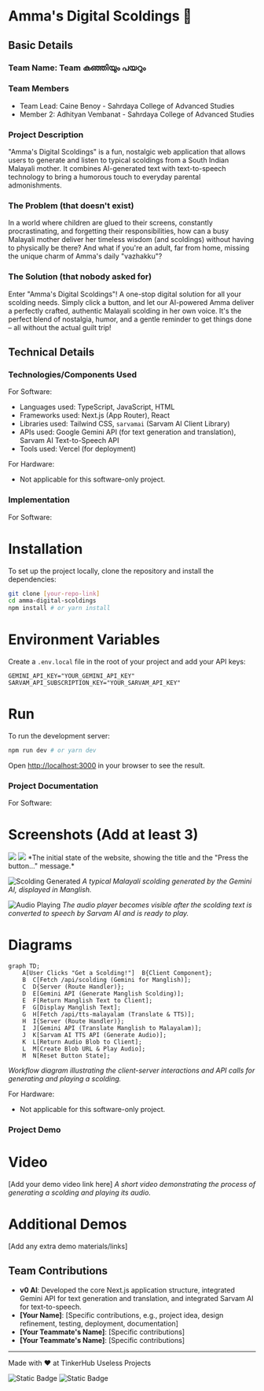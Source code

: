 # Amma's Digital Scoldings 🎯

## Basic Details
### Team Name: Team കഞ്ഞിയും പയറും

### Team Members
- Team Lead: Caine Benoy - Sahrdaya College of Advanced Studies
- Member 2: Adhityan Vembanat - Sahrdaya College of Advanced Studies
### Project Description
"Amma's Digital Scoldings" is a fun, nostalgic web application that allows users to generate and listen to typical scoldings from a South Indian Malayali mother. It combines AI-generated text with text-to-speech technology to bring a humorous touch to everyday parental admonishments.

### The Problem (that doesn't exist)
In a world where children are glued to their screens, constantly procrastinating, and forgetting their responsibilities, how can a busy Malayali mother deliver her timeless wisdom (and scoldings) without having to physically be there? And what if you're an adult, far from home, missing the unique charm of Amma's daily "vazhakku"?

### The Solution (that nobody asked for)
Enter "Amma's Digital Scoldings"! A one-stop digital solution for all your scolding needs. Simply click a button, and let our AI-powered Amma deliver a perfectly crafted, authentic Malayali scolding in her own voice. It's the perfect blend of nostalgia, humor, and a gentle reminder to get things done – all without the actual guilt trip!

## Technical Details
### Technologies/Components Used
For Software:
- Languages used: TypeScript, JavaScript, HTML
- Frameworks used: Next.js (App Router), React
- Libraries used: Tailwind CSS, `sarvamai` (Sarvam AI Client Library)
- APIs used: Google Gemini API (for text generation and translation), Sarvam AI Text-to-Speech API
- Tools used: Vercel (for deployment)

For Hardware:
- Not applicable for this software-only project.

### Implementation
For Software:
# Installation
To set up the project locally, clone the repository and install the dependencies:

```bash
git clone [your-repo-link]
cd amma-digital-scoldings
npm install # or yarn install
```

# Environment Variables
Create a `.env.local` file in the root of your project and add your API keys:

```
GEMINI_API_KEY="YOUR_GEMINI_API_KEY"
SARVAM_API_SUBSCRIPTION_KEY="YOUR_SARVAM_API_KEY"
```

# Run
To run the development server:

```bash
npm run dev # or yarn dev
```

Open [http://localhost:3000](http://localhost:3000) in your browser to see the result.

### Project Documentation
For Software:

# Screenshots (Add at least 3)
<img src="Screenshot 2025-08-08 155434.png">
<img src="WhatsApp Image 2025-08-10 at 11.25.38_1ac3edef.jpg">
*The initial state of the website, showing the title and the "Press the button..." message.*

![Scolding Generated](public/screenshots/scolding-generated.png?height=600&width=800&query=Amma%27s%20Digital%20Scoldings%20website%20with%20a%20Malayalam%20scolding%20text%20displayed)
*A typical Malayali scolding generated by the Gemini AI, displayed in Manglish.*

![Audio Playing](public/screenshots/audio-playing.png?height=600&width=800&query=Amma%27s%20Digital%20Scoldings%20website%20with%20audio%20player%20visible%20and%20playing%20scolding)
*The audio player becomes visible after the scolding text is converted to speech by Sarvam AI and is ready to play.*

# Diagrams
```mermaid title="Amma's Digital Scoldings Workflow" type="diagram"
graph TD;
    A[User Clicks "Get a Scolding!"]  B{Client Component};
    B  C[Fetch /api/scolding (Gemini for Manglish)];
    C  D{Server (Route Handler)};
    D  E[Gemini API (Generate Manglish Scolding)];
    E  F[Return Manglish Text to Client];
    F  G[Display Manglish Text];
    G  H[Fetch /api/tts-malayalam (Translate & TTS)];
    H  I{Server (Route Handler)};
    I  J[Gemini API (Translate Manglish to Malayalam)];
    J  K[Sarvam AI TTS API (Generate Audio)];
    K  L[Return Audio Blob to Client];
    L  M[Create Blob URL & Play Audio];
    M  N[Reset Button State];
```
*Workflow diagram illustrating the client-server interactions and API calls for generating and playing a scolding.*

For Hardware:
- Not applicable for this software-only project.

### Project Demo
# Video
[Add your demo video link here]
*A short video demonstrating the process of generating a scolding and playing its audio.*

# Additional Demos
[Add any extra demo materials/links]

## Team Contributions
- **v0 AI**: Developed the core Next.js application structure, integrated Gemini API for text generation and translation, and integrated Sarvam AI for text-to-speech.
- **[Your Name]**: [Specific contributions, e.g., project idea, design refinement, testing, deployment, documentation]
- **[Your Teammate's Name]**: [Specific contributions]
- **[Your Teammate's Name]**: [Specific contributions]

---
Made with ❤️ at TinkerHub Useless Projects 

![Static Badge](https://img.shields.io/badge/TinkerHub-24?color=%23000000&link=https%3A%2F%2Fwww.tinkerhub.org%2F)
![Static Badge](https://img.shields.io/badge/UselessProjects--25-25?link=https%3A%2F%2Fwww.tinkerhub.org%2Fevents%2FQ2Q1TQKX6Q%2FUseless%2520Projects)
